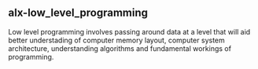 ## alx-low_level_programming  
Low level programming involves passing around data at a level that will aid better  understading of computer memory layout, computer system architecture, understanding algorithms and fundamental workings of programming.
